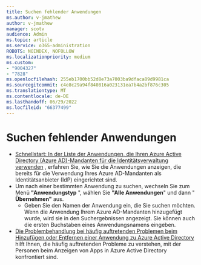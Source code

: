 ```yaml
---
title: Suchen fehlender Anwendungen
ms.author: v-jmathew
author: v-jmathew
manager: scotv
audience: Admin
ms.topic: article
ms.service: o365-administration
ROBOTS: NOINDEX, NOFOLLOW
ms.localizationpriority: medium
ms.custom:
- "9004327"
- "7828"
ms.openlocfilehash: 255eb1700bb52d8e73a7003ba9dfaca89d9981ca
ms.sourcegitcommit: c4e8c29a94f840816a023131ea7b4a2bf876c305
ms.translationtype: MT
ms.contentlocale: de-DE
ms.lasthandoff: 06/29/2022
ms.locfileid: "66377499"
---
```

# <a name="find-missing-applications"></a>Suchen fehlender Anwendungen

- [Schnellstart: In der Liste der Anwendungen, die Ihren Azure Active Directory (Azure AD)-Mandanten für die Identitätsverwaltung verwenden](https://docs.microsoft.com/azure/active-directory/manage-apps/view-applications-portal) , erfahren Sie, wie Sie die Anwendungen anzeigen, die bereits für die Verwendung Ihres Azure AD-Mandanten als Identitätsanbieter (IdP) eingerichtet sind.
- Um nach einer bestimmten Anwendung zu suchen, wechseln Sie zum Menü **"Anwendungstyp** ", wählen Sie **"Alle Anwendungen**" und dann " **Übernehmen"** aus.
  - Geben Sie den Namen der Anwendung ein, die Sie suchen möchten. Wenn die Anwendung Ihrem Azure AD-Mandanten hinzugefügt wurde, wird sie in den Suchergebnissen angezeigt. Sie können auch die ersten Buchstaben eines Anwendungsnamens eingeben.
- [Die Problembehandlung bei häufig auftretenden Problemen beim Hinzufügen oder Entfernen einer Anwendung zu Azure Active Directory](https://docs.microsoft.com/azure/active-directory/manage-apps/troubleshoot-adding-apps) hilft Ihnen, die häufig auftretenden Probleme zu verstehen, mit der Personen beim Anzeigen von Apps in Azure Active Directory konfrontiert sind.
